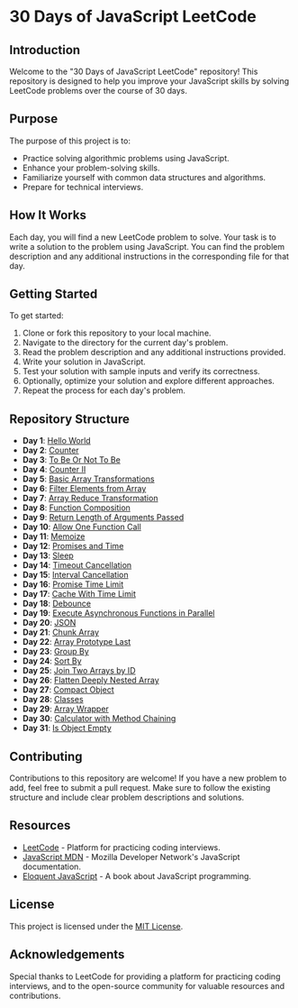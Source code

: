 # 30 Days of JavaScript LeetCode

## Introduction
Welcome to the "30 Days of JavaScript LeetCode" repository! This repository is designed to help you improve your JavaScript skills by solving LeetCode problems over the course of 30 days.

## Purpose
The purpose of this project is to:
- Practice solving algorithmic problems using JavaScript.
- Enhance your problem-solving skills.
- Familiarize yourself with common data structures and algorithms.
- Prepare for technical interviews.

## How It Works
Each day, you will find a new LeetCode problem to solve. Your task is to write a solution to the problem using JavaScript. You can find the problem description and any additional instructions in the corresponding file for that day.

## Getting Started
To get started:
1. Clone or fork this repository to your local machine.
2. Navigate to the directory for the current day's problem.
3. Read the problem description and any additional instructions provided.
4. Write your solution in JavaScript.
5. Test your solution with sample inputs and verify its correctness.
6. Optionally, optimize your solution and explore different approaches.
7. Repeat the process for each day's problem.

## Repository Structure
- **Day 1**: [Hello World](Hello_World.js)
- **Day 2**: [Counter](Counter.js)
- **Day 3**: [To Be Or Not To Be](To_Be_Or_Not_To_Be.js)
- **Day 4**: [Counter II](Counter2.js)
- **Day 5**: [Basic Array Transformations](Basic_Array_Transformations.js)
- **Day 6**: [Filter Elements from Array](Filter_Elements_from_Array.js)
- **Day 7**: [Array Reduce Transformation](Array_Reduce_Transformation.js)
- **Day 8**: [Function Composition](Function_Composition.js)
- **Day 9**: [Return Length of Arguments Passed](Return_Length_Of_Arguments_Passed.js)
- **Day 10**: [Allow One Function Call](Allow_One_Function_Call.js)
- **Day 11**: [Memoize](Memoize.js)
- **Day 12**: [Promises and Time](Promises_and_Time.js)
- **Day 13**: [Sleep](Sleep.js)
- **Day 14**: [Timeout Cancellation](Timeout_Cancellation.js)
- **Day 15**: [Interval Cancellation](Interval_Cancellation.js)
- **Day 16**: [Promise Time Limit](Promise_Time_Limit.js)
- **Day 17**: [Cache With Time Limit](Cache_With_Time_Limit.js)
- **Day 18**: [Debounce](Debounce.js)
- **Day 19**: [Execute Asynchronous Functions in Parallel](Execute_Asynchronous_Functions_In_Parallel.js)
- **Day 20**: [JSON](Day20/JSON.js)
- **Day 21**: [Chunk Array](Chunk_Array.js)
- **Day 22**: [Array Prototype Last](Array_Prototype_Last.js)
- **Day 23**: [Group By](Day23/Group_By.js)
- **Day 24**: [Sort By](Day24/Sort_By.js)
- **Day 25**: [Join Two Arrays by ID](Day25/Join_Two_Arrays_by_ID.js)
- **Day 26**: [Flatten Deeply Nested Array](Day26/Flatten_Deeply_Nested_Array.js)
- **Day 27**: [Compact Object](Day27/Compact_Object.js)
- **Day 28**: [Classes](Day28/Classes.js)
- **Day 29**: [Array Wrapper](Day29/Array_Wrapper.js)
- **Day 30**: [Calculator with Method Chaining](Day30/Calculator_with_Method_Chaining.js)
- **Day 31**: [Is Object Empty](Is_Object_Empty.js)


## Contributing
Contributions to this repository are welcome! If you have a new problem to add, feel free to submit a pull request. Make sure to follow the existing structure and include clear problem descriptions and solutions.

## Resources
- [LeetCode](https://leetcode.com/) - Platform for practicing coding interviews.
- [JavaScript MDN](https://developer.mozilla.org/en-US/docs/Web/JavaScript) - Mozilla Developer Network's JavaScript documentation.
- [Eloquent JavaScript](https://eloquentjavascript.net/) - A book about JavaScript programming.

## License
This project is licensed under the [MIT License](LICENSE).

## Acknowledgements
Special thanks to LeetCode for providing a platform for practicing coding interviews, and to the open-source community for valuable resources and contributions.
